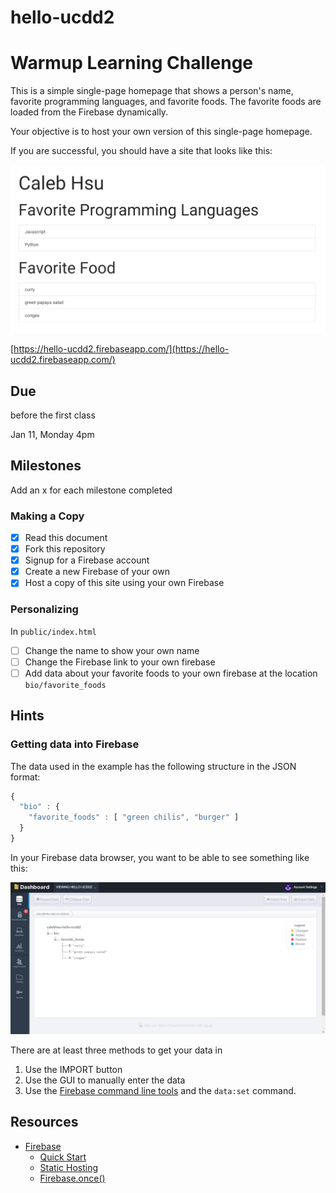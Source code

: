 # hello-ucdd2

# Warmup Learning Challenge

This is a simple single-page homepage that shows a person's name, favorite
programming languages, and favorite foods. The favorite foods are loaded from
the Firebase dynamically.

Your objective is to host your own version of this single-page homepage.

If you are successful, you should have a site that looks like this:

![screenshot of the site](site.png)

[https://hello-ucdd2.firebaseapp.com/](https://hello-ucdd2.firebaseapp.com/)

## Due
before the first class

Jan 11, Monday 4pm

## Milestones

Add an x for each milestone completed

### Making a Copy

* [x] Read this document
* [x] Fork this repository
* [x] Signup for a Firebase account
* [x] Create a new Firebase of your own
* [x] Host a copy of this site using your own Firebase

### Personalizing

In `public/index.html`

* [ ] Change the name to show your own name
* [ ] Change the Firebase link to your own firebase
* [ ] Add data about your favorite foods to your own firebase at the location `bio/favorite_foods`

## Hints

### Getting data into Firebase

The data used in the example has the following structure in the JSON format:
```javascript
{
  "bio" : {
    "favorite_foods" : [ "green chilis", "burger" ]
  }
}
```

In your Firebase data browser, you want to be able to see something like this:

![screenshot of the data browser showing own data](data.png)

There are at least three methods to get your data in
1. Use the IMPORT button
2. Use the GUI to manually enter the data
3. Use the [Firebase command line tools](https://github.com/firebase/firebase-tools) and the `data:set` command.

## Resources

* [Firebase](https://www.firebase.com/)
	* [Quick Start](https://www.firebase.com/docs/web/quickstart.html)
	* [Static Hosting](https://www.firebase.com/docs/hosting/)
	* [Firebase.once()](https://www.firebase.com/docs/web/api/query/once.html)
